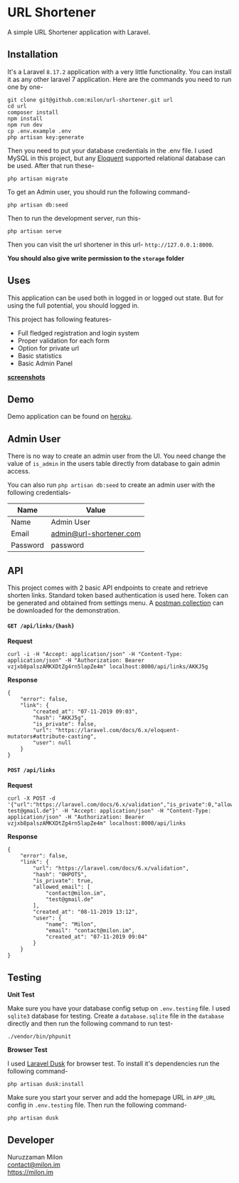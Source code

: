 # URL Shortener

A simple URL Shortener application with Laravel.

## Installation

It's a Laravel `8.17.2` application with a very little functionality. You can install it as any other laravel 7 application. Here are the commands you need to run one by one-

```
git clone git@github.com:milon/url-shortener.git url
cd url
composer install
npm install
npm run dev
cp .env.example .env
php artisan key:generate
```

Then you need to put your database credentials in the .env file. I used MySQL in this project, but any [Eloquent](https://laravel.com/docs/6.x/eloquent) supported relational database can be used. After that run these-

```
php artisan migrate
```

To get an Admin user, you should run the following command-

```
php artisan db:seed
```

Then to run the development server, run this-

```
php artisan serve
```

Then you can visit the url shortener in this url- `http://127.0.0.1:8000`. 

**You should also give write permission to the `storage` folder**

## Uses

This application can be used both in logged in or logged out state. But for using the full potential, you should logged in.

This project has following features-

- Full fledged registration and login system
- Proper validation for each form
- Option for private url
- Basic statistics
- Basic Admin Panel

**[screenshots](screenshots.md)**

## Demo

Demo application can be found on [heroku](https://milon-url-shortener.herokuapp.com/).

## Admin User

There is no way to create an admin user from the UI. You need change the value of `is_admin` in the users table directly from database to gain admin access.

You can also run `php artisan db:seed` to create an admin user with the following credentials-

| Name | Value |
|------|-----------|
| Name | Admin User |
| Email | admin@url-shortener.com |
| Password | password |

## API

This project comes with 2 basic API endpoints to create and retrieve shorten links. Standard token based authentication is used here. Token can be generated and obtained from settings menu. A [postman collection](UrlShortener.postman_collection.json) can be downloaded for the demonstration.

#### `GET /api/links/{hash}`

**Request**

```
curl -i -H "Accept: application/json" -H "Content-Type: application/json" -H "Authorization: Bearer vzjxb8palszAMKXDtZg4rn5lapZe4m" localhost:8000/api/links/AKKJ5g
```

**Response**
```
{
    "error": false,
    "link": {
        "created_at": "07-11-2019 09:03",
        "hash": "AKKJ5g",
        "is_private": false,
        "url": "https://laravel.com/docs/6.x/eloquent-mutators#attribute-casting",
        "user": null
    }
}
```

#### `POST /api/links`

**Request**

```
curl -X POST -d '{"url":"https://laravel.com/docs/6.x/validation","is_private":0,"allowed_email":"contact@milon.im, test@gmail.de"}' -H "Accept: application/json" -H "Content-Type: application/json" -H "Authorization: Bearer vzjxb8palszAMKXDtZg4rn5lapZe4m" localhost:8000/api/links
```

**Response**

```
{
    "error": false,
    "link": {
        "url": "https://laravel.com/docs/6.x/validation",
        "hash": "0HPOTS",
        "is_private": true,
        "allowed_email": [
            "contact@milon.im",
            "test@gmail.de"
        ],
        "created_at": "08-11-2019 13:12",
        "user": {
            "name": "Milon",
            "email": "contact@milon.im",
            "created_at": "07-11-2019 09:04"
        }
    }
}
```

## Testing

**Unit Test**

Make sure you have your database config setup on `.env.testing` file. I used `sqlite3` database for testing. Create a `database.sqlite` file in the `database` directly and then run the following command to run test-

```
./vendor/bin/phpunit
```

**Browser Test**

I used [Laravel Dusk](https://laravel.com/docs/6.x/dusk) for browser test. To install it's dependencies run the following command-

```
php artisan dusk:install
```

Make sure you start your server and add the homepage URL in `APP_URL` config in `.env.testing` file. Then run the following command-

```
php artisan dusk
```

## Developer

Nuruzzaman Milon<br>
contact@milon.im<br>
<https://milon.im>
